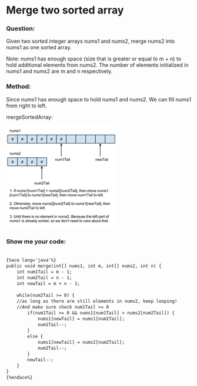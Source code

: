 # Merge two sorted array

### Question:

Given two sorted integer arrays nums1 and nums2, merge nums2 into nums1 as one sorted array.

Note:
nums1 has enough space (size that is greater or equal to m + n) to hold additional elements from nums2. The number of elements initialized in nums1 and nums2 are m and n respectively.

### Method: 

Since nums1 has enough space to hold nums1 and nums2. We can fill nums1 from right to left.

mergeSortedArray:

![](mergesortedarray.png)

### Show me your code:



```

{%ace lang='java'%}
public void merge(int[] nums1, int m, int[] nums2, int n) {
    int num1Tail = m - 1;
    int num2Tail = n - 1;
    int newTail = m + n - 1;

    while(num2Tail >= 0) {
    //as long as there are still elements in nums2, keep looping!
    //And make sure check num1Tail >= 0
        if(num1Tail >= 0 && nums1[num1Tail] > nums2[num2Tail]) {
            nums1[newTail] = nums1[num1Tail];
            num1Tail--;
        }
        else {
            nums1[newTail] = nums2[num2Tail];
            num2Tail--;
        }
        newTail--;
    }
}
{%endace%}
```
